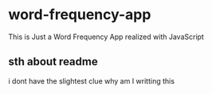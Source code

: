 # word-frequency-app
This is Just a Word Frequency App realized with JavaScript

## sth about readme 
i dont have the slightest clue why am I writting this 